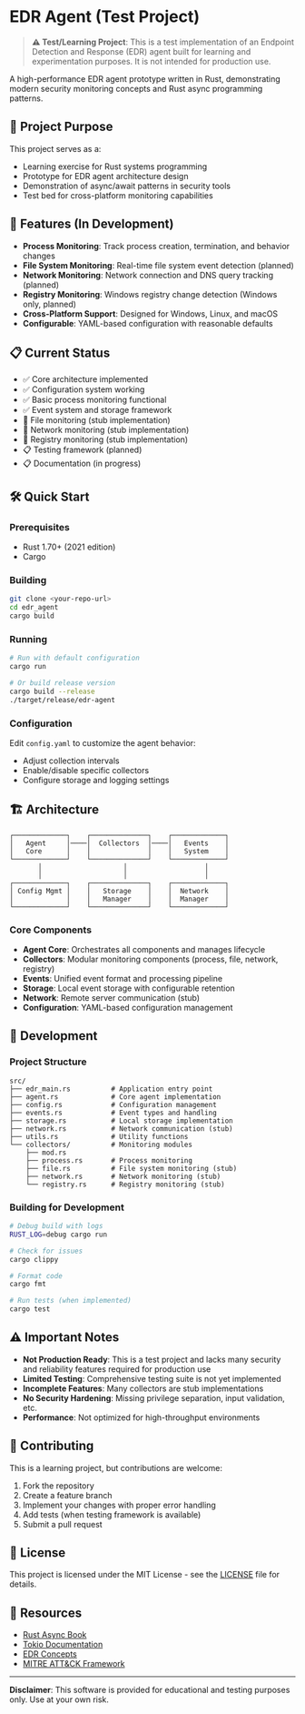 # EDR Agent (Test Project)

> **⚠️ Test/Learning Project**: This is a test implementation of an Endpoint Detection and Response (EDR) agent built for learning and experimentation purposes. It is not intended for production use.

A high-performance EDR agent prototype written in Rust, demonstrating modern security monitoring concepts and Rust async programming patterns.

## 🎯 Project Purpose

This project serves as a:
- Learning exercise for Rust systems programming
- Prototype for EDR agent architecture design
- Demonstration of async/await patterns in security tools
- Test bed for cross-platform monitoring capabilities

## 🚀 Features (In Development)

- **Process Monitoring**: Track process creation, termination, and behavior changes
- **File System Monitoring**: Real-time file system event detection (planned)
- **Network Monitoring**: Network connection and DNS query tracking (planned)
- **Registry Monitoring**: Windows registry change detection (Windows only, planned)
- **Cross-Platform Support**: Designed for Windows, Linux, and macOS
- **Configurable**: YAML-based configuration with reasonable defaults

## 📋 Current Status

- ✅ Core architecture implemented
- ✅ Configuration system working
- ✅ Basic process monitoring functional
- ✅ Event system and storage framework
- 🔄 File monitoring (stub implementation)
- 🔄 Network monitoring (stub implementation)
- 🔄 Registry monitoring (stub implementation)
- 📋 Testing framework (planned)
- 📋 Documentation (in progress)

## 🛠️ Quick Start

### Prerequisites
- Rust 1.70+ (2021 edition)
- Cargo

### Building
```bash
git clone <your-repo-url>
cd edr_agent
cargo build
```

### Running
```bash
# Run with default configuration
cargo run

# Or build release version
cargo build --release
./target/release/edr-agent
```

### Configuration
Edit `config.yaml` to customize the agent behavior:
- Adjust collection intervals
- Enable/disable specific collectors
- Configure storage and logging settings

## 🏗️ Architecture

```
┌─────────────┐    ┌──────────────┐    ┌─────────────┐
│   Agent     │────│  Collectors  │────│   Events    │
│   Core      │    │              │    │   System    │
└─────────────┘    └──────────────┘    └─────────────┘
       │                    │                   │
       │                    │                   │
┌─────────────┐    ┌──────────────┐    ┌─────────────┐
│ Config Mgmt │    │   Storage    │    │  Network    │
│             │    │   Manager    │    │  Manager    │
└─────────────┘    └──────────────┘    └─────────────┘
```

### Core Components

- **Agent Core**: Orchestrates all components and manages lifecycle
- **Collectors**: Modular monitoring components (process, file, network, registry)
- **Events**: Unified event format and processing pipeline
- **Storage**: Local event storage with configurable retention
- **Network**: Remote server communication (stub)
- **Configuration**: YAML-based configuration management

## 🔧 Development

### Project Structure
```
src/
├── edr_main.rs          # Application entry point
├── agent.rs             # Core agent implementation
├── config.rs            # Configuration management
├── events.rs            # Event types and handling
├── storage.rs           # Local storage implementation
├── network.rs           # Network communication (stub)
├── utils.rs             # Utility functions
└── collectors/          # Monitoring modules
    ├── mod.rs
    ├── process.rs       # Process monitoring
    ├── file.rs          # File system monitoring (stub)
    ├── network.rs       # Network monitoring (stub)
    └── registry.rs      # Registry monitoring (stub)
```

### Building for Development
```bash
# Debug build with logs
RUST_LOG=debug cargo run

# Check for issues
cargo clippy

# Format code
cargo fmt

# Run tests (when implemented)
cargo test
```

## ⚠️ Important Notes

- **Not Production Ready**: This is a test project and lacks many security and reliability features required for production use
- **Limited Testing**: Comprehensive testing suite is not yet implemented
- **Incomplete Features**: Many collectors are stub implementations
- **No Security Hardening**: Missing privilege separation, input validation, etc.
- **Performance**: Not optimized for high-throughput environments

## 🤝 Contributing

This is a learning project, but contributions are welcome:
1. Fork the repository
2. Create a feature branch
3. Implement your changes with proper error handling
4. Add tests (when testing framework is available)
5. Submit a pull request

## 📝 License

This project is licensed under the MIT License - see the [LICENSE](LICENSE) file for details.

## 🔗 Resources

- [Rust Async Book](https://rust-lang.github.io/async-book/)
- [Tokio Documentation](https://tokio.rs/)
- [EDR Concepts](https://en.wikipedia.org/wiki/Endpoint_detection_and_response)
- [MITRE ATT&CK Framework](https://attack.mitre.org/)

---

**Disclaimer**: This software is provided for educational and testing purposes only. Use at your own risk.
